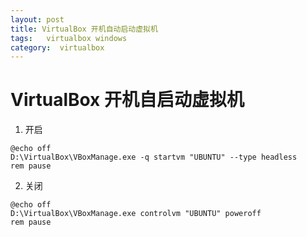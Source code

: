 ```yaml
---
layout: post
title: VirtualBox 开机自动启动虚拟机
tags:   virtualbox windows
category:  virtualbox
---
```





# VirtualBox 开机自启动虚拟机

1. 开启

```
@echo off
D:\VirtualBox\VBoxManage.exe -q startvm "UBUNTU" --type headless
rem pause
```

2. 关闭

```
@echo off
D:\VirtualBox\VBoxManage.exe controlvm "UBUNTU" poweroff
rem pause
```

